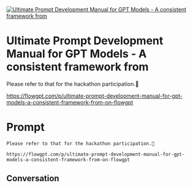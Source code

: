 
[![Ultimate Prompt Development Manual for GPT Models - A consistent framework from ](https://flow-prompt-covers.s3.us-west-1.amazonaws.com/icon/Abstract/i3.png)]()
# Ultimate Prompt Development Manual for GPT Models - A consistent framework from  
Please refer to that for the hackathon participation.🙇



https://flowgpt.com/p/ultimate-prompt-development-manual-for-gpt-models-a-consistent-framework-from-on-flowgpt

# Prompt

```
Please refer to that for the hackathon participation.🙇

https://flowgpt.com/p/ultimate-prompt-development-manual-for-gpt-models-a-consistent-framework-from-on-flowgpt
```

## Conversation




